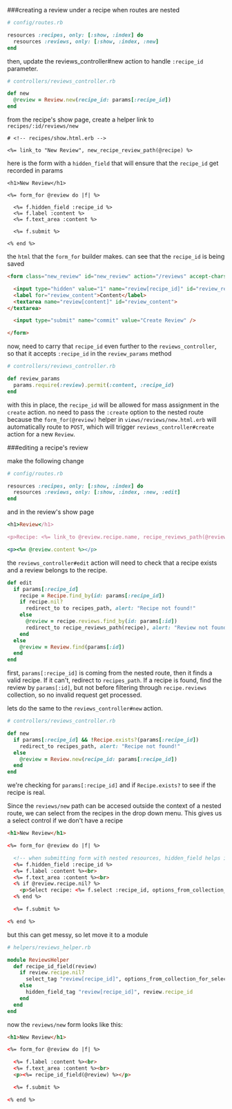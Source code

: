 ###creating a review under a recipe when routes are nested

```ruby
# config/routes.rb

resources :recipes, only: [:show, :index] do
  resources :reviews, only: [:show, :index, :new]
end
```

then, update the reviews_controller#new action to handle `:recipe_id` parameter.

```ruby
# controllers/reviews_controller.rb

def new
  @review = Review.new(recipe_id: params[:recipe_id])
end
```

from the recipe's show page, create a helper link to `recipes/:id/reviews/new`

```
# <!-- recipes/show.html.erb -->

<%= link_to "New Review", new_recipe_review_path(@recipe) %>
```

here is the form with a `hidden_field` that will ensure that the `recipe_id` get recorded in params

```
<h1>New Review</h1>

<%= form_for @review do |f| %>

  <%= f.hidden_field :recipe_id %>
  <%= f.label :content %>
  <%= f.text_area :content %>

  <%= f.submit %>

<% end %>
```

the `html` that the `form_for` builder makes. can see that the `recipe_id` is being saved

```html
<form class="new_review" id="new_review" action="/reviews" accept-charset="UTF-8" method="post"><input name="utf8" type="hidden" value="&#x2713;" /><input type="hidden" name="authenticity_token" value="mJ0PBKIxP/3DRCY+sXysckbKvocmJQwa6GmB+1tvQZnXcAeNfNTU0y0ibErvZFu2Uys+3pf75wLqpCKU0v29cg==" />

  <input type="hidden" value="1" name="review[recipe_id]" id="review_recipe_id" />
  <label for="review_content">Content</label>
  <textarea name="review[content]" id="review_content">
</textarea>

  <input type="submit" name="commit" value="Create Review" />

</form>
```

now, need to carry that `recipe_id` even further to the `reviews_controller`, so that it accepts `:recipe_id` in the `review_params` method

```ruby
# controllers/reviews_controller.rb

def review_params
  params.require(:review).permit(:content, :recipe_id)
end
```

with this in place, the `recipe_id` will be allowed for mass assignment in the `create` action. no need to pass the `:create` option to the nested route because the `form_for(@review)` helper in `views/reviews/new.html.erb` will automatically route to `POST`, which will trigger `reviews_controller#create` action for a new `Review`.

###editing a recipe's review

make the following change

```ruby
# config/routes.rb

resources :recipes, only: [:show, :index] do
  resources :reviews, only: [:show, :index, :new, :edit]
end
```

and in the review's show page

```ruby
<h1>Review</h1>

<p>Recipe: <%= link_to @review.recipe.name, recipe_reviews_path(@review.recipe) if @review.recipe %> (<%= link_to "Edit Review", edit_recipe_review_path(@review.recipe, @review) if @review.recipe %>)</p>

<p><%= @review.content %></p>
```

the `reviews_controller#edit` action will need to check that a recipe exists and a review belongs to the recipe.

```ruby
def edit
  if params[:recipe_id]
    recipe = Recipe.find_by(id: params[:recipe_id])
    if recipe.nil?
      redirect_to to recipes_path, alert: "Recipe not found!"
    else
      @review = recipe.reviews.find_by(id: params[:id])
      redirect_to recipe_reviews_path(recipe), alert: "Review not found!" if @review.nil?
    end
  else
    @review = Review.find(params[:id])
  end
end
```

first, `params[:recipe_id]` is coming from the nested route, then it finds a valid recipe. If it can't, redirect to `recipes_path`. If a recipe is found, find the review by `params[:id]`, but not before filtering through `recipe.reviews` collection, so no invalid request get processed.

lets do the same to the `reviews_controller#new` action.

```ruby
# controllers/reviews_controller.rb

def new
  if params[:recipe_id] && !Recipe.exists?(params[:recipe_id])
    redirect_to recipes_path, alert: "Recipe not found!"
  else
    @review = Review.new(recipe_id: params[:recipe_id])
  end
end
```

we're checking for `params[:recipe_id]` and if `Recipe.exists?` to see if the recipe is real.

Since the `reviews/new` path can be accesed outside the context of a nested route, we can select from the recipes in the drop down menu. This gives us a select control if we don't have a recipe

```html
<h1>New Review</h1>

<%= form_for @review do |f| %>

  <!-- when submitting form with nested resources, hidden_field helps its value gets back to the server. -->
  <%= f.hidden_field :recipe_id %>
  <%= f.label :content %><br>
  <%= f.text_area :content %><br>
  <% if @review.recipe.nil? %>
    <p>Select recipe: <%= f.select :recipe_id, options_from_collection_for_select(Recipe.all, :id, :name) %></p>
  <% end %>

  <%= f.submit %>

<% end %>
```

but this can get messy, so let move it to a module

```ruby
# helpers/reviews_helper.rb

module ReviewsHelper
  def recipe_id_field(review)
    if review.recipe.nil?
      select_tag "review[recipe_id]", options_from_collection_for_select(Recipe.all, :id, :name)
    else
      hidden_field_tag "review[recipe_id]", review.recipe_id
    end
  end
end
```

now the `reviews/new` form looks like this:

```html
<h1>New Review</h1>

<%= form_for @review do |f| %>

  <%= f.label :content %><br>
  <%= f.text_area :content %><br>
  <p><%= recipe_id_field(@review) %></p>

  <%= f.submit %>

<% end %>
```
